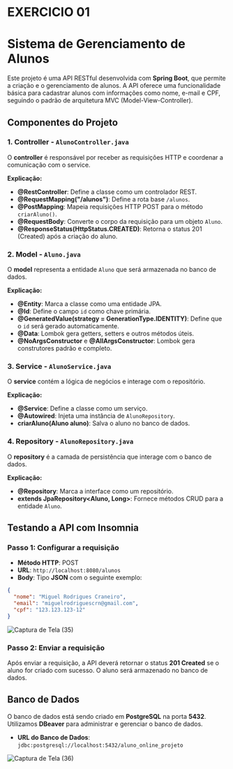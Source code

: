 # EXERCICIO 01


# Sistema de Gerenciamento de Alunos

Este projeto é uma API RESTful desenvolvida com **Spring Boot**, que permite a criação e o gerenciamento de alunos. A API oferece uma funcionalidade básica para cadastrar alunos com informações como nome, e-mail e CPF, seguindo o padrão de arquitetura MVC (Model-View-Controller).

## Componentes do Projeto

### 1. Controller - `AlunoController.java`

O **controller** é responsável por receber as requisições HTTP e coordenar a comunicação com o service.

**Explicação:**

- **@RestController**: Define a classe como um controlador REST.
- **@RequestMapping("/alunos")**: Define a rota base `/alunos`.
- **@PostMapping**: Mapeia requisições HTTP POST para o método `criarAluno()`.
- **@RequestBody**: Converte o corpo da requisição para um objeto `Aluno`.
- **@ResponseStatus(HttpStatus.CREATED)**: Retorna o status 201 (Created) após a criação do aluno.

### 2. Model - `Aluno.java`

O **model** representa a entidade `Aluno` que será armazenada no banco de dados.

**Explicação:**

- **@Entity**: Marca a classe como uma entidade JPA.
- **@Id**: Define o campo `id` como chave primária.
- **@GeneratedValue(strategy = GenerationType.IDENTITY)**: Define que o `id` será gerado automaticamente.
- **@Data**: Lombok gera getters, setters e outros métodos úteis.
- **@NoArgsConstructor** e **@AllArgsConstructor**: Lombok gera construtores padrão e completo.

### 3. Service - `AlunoService.java`

O **service** contém a lógica de negócios e interage com o repositório.


**Explicação:**

- **@Service**: Define a classe como um serviço.
- **@Autowired**: Injeta uma instância de `AlunoRepository`.
- **criarAluno(Aluno aluno)**: Salva o aluno no banco de dados.

### 4. Repository - `AlunoRepository.java`

O **repository** é a camada de persistência que interage com o banco de dados.

**Explicação:**

- **@Repository**: Marca a interface como um repositório.
- **extends JpaRepository<Aluno, Long>**: Fornece métodos CRUD para a entidade `Aluno`.

## Testando a API com Insomnia

### Passo 1: Configurar a requisição

- **Método HTTP**: POST
- **URL**: `http://localhost:8080/alunos`
- **Body**: Tipo **JSON** com o seguinte exemplo:

```json
{
  "nome": "Miguel Rodrigues Craneiro",
  "email": "miguelrodriguescrn@gmail.com",
  "cpf": "123.123.123-12"
}
```

![Captura de Tela (35)](https://github.com/user-attachments/assets/a2f459a1-6274-4455-ab0c-a75717ce57c1)

### Passo 2: Enviar a requisição

Após enviar a requisição, a API deverá retornar o status **201 Created** se o aluno for criado com sucesso. O aluno será armazenado no banco de dados.

## Banco de Dados

O banco de dados está sendo criado em **PostgreSQL** na porta **5432**. Utilizamos **DBeaver** para administrar e gerenciar o banco de dados.

- **URL do Banco de Dados**: `jdbc:postgresql://localhost:5432/aluno_online_projeto`

![Captura de Tela (36)](https://github.com/user-attachments/assets/8f6c6fd4-9d42-4d3a-9c99-bd5cf9445edd)
